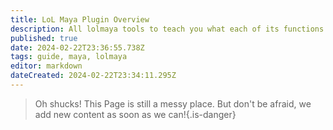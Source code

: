```yaml
---
title: LoL Maya Plugin Overview
description: All lolmaya tools to teach you what each of its functions does.
published: true
date: 2024-02-22T23:36:55.738Z
tags: guide, maya, lolmaya
editor: markdown
dateCreated: 2024-02-22T23:34:11.295Z
---
```


>Oh shucks!
This Page is still a messy place. But don't be afraid, we add new content as soon as we can!{.is-danger}
